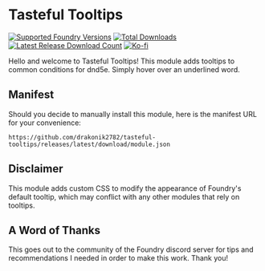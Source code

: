 # Tasteful Tooltips
[![Supported Foundry Versions](https://img.shields.io/endpoint?url=https://foundryshields.com/version?url=https://github.com/btbias/troll/releases/latest/download/module.json)](#)
[![Total Downloads](https://img.shields.io/github/downloads/btbias/troll/total?label=Total%20Downloads)](#)
[![Latest Release Download Count](https://img.shields.io/github/downloads/btbias/troll/latest/total?label=Latest%20Downloads)](#)
[![Ko-fi](https://img.shields.io/badge/Ko--fi-btbias-00B9FE?logo=kofi&color=blue)](https://ko-fi.com/btbias)

Hello and welcome to Tasteful Tooltips! This module adds tooltips to common conditions for dnd5e. Simply hover over an underlined word.

## Manifest
Should you decide to manually install this module, here is the manifest URL for your convenience:

```
https://github.com/drakonik2782/tasteful-tooltips/releases/latest/download/module.json
```

## Disclaimer
This module adds custom CSS to modify the appearance of Foundry's default tooltip, which may conflict with any other modules that rely on tooltips.

## A Word of Thanks
This goes out to the community of the Foundry discord server for tips and recommendations I needed in order to make this work. Thank you!